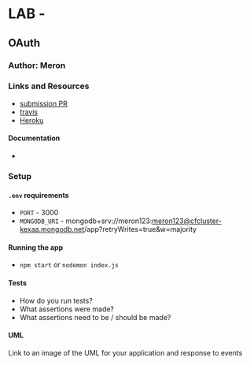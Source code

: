 # LAB - 

## OAuth

### Author: Meron

### Links and Resources
* [submission PR](https://github.com/meron-401n14/lab-11/pull/1)
* [travis](http://xyz.com)
* [Heroku](https://lab-11app.herokuapp.com/)

#### Documentation
* 

### Setup
#### `.env` requirements
* `PORT` - 3000
* `MONGODB_URI` - mongodb+srv://meron123:meron123@cfcluster-kexaa.mongodb.net/app?retryWrites=true&w=majority

#### Running the app
* `npm start` or `nodemon index.js`

  
#### Tests
* How do you run tests?
* What assertions were made?
* What assertions need to be / should be made?

#### UML
Link to an image of the UML for your application and response to events



